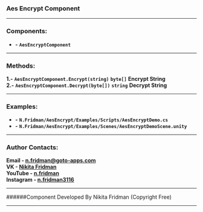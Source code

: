 ### Aes Encrypt Component

---

### Components:
- **-** **`AesEncryptComponent`**

---

### Methods:
**1.-** **`AesEncryptComponent.Encrypt(string)`** **`byte[]`** **Encrypt String**\
**2.-** **`AesEncryptComponent.Decrypt(byte[])`** **`string`** **Decrypt String**

---

### Examples:

- **-** **`N.Fridman/AesEncrypt/Examples/Scripts/AesEncryptDemo.cs`**
- **-** **`N.Fridman/AesEncrypt/Examples/Scenes/AesEncryptDemoScene.unity`**

---

### Author Contacts:

**Email - n.fridman@goto-apps.com** \
**VK - [Nikita Fridman](https://vk.com/id561232651)** \
**YouTube - [n.fridman](https://www.youtube.com/channel/UCU6q5jm1oWMB660w_CGSmVA/)** \
**Instagram - [n.fridman3116](https://www.instagram.com/n.fridman3116/)** 

---

######Component Developed By Nikita Fridman (Copyright Free)

---